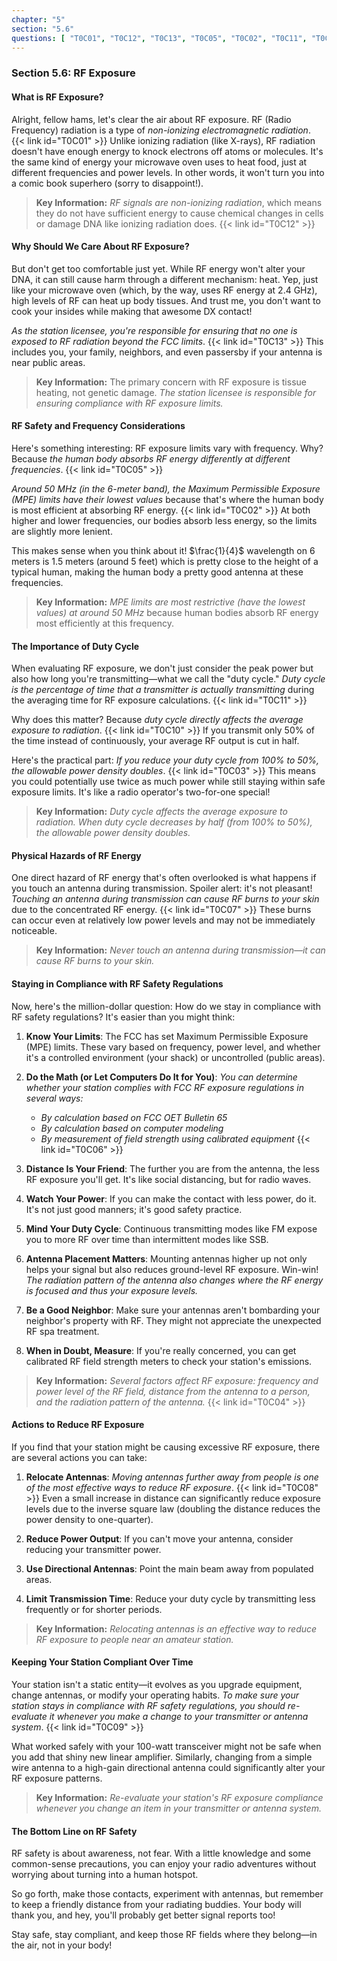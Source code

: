 ```yaml
---
chapter: "5"
section: "5.6"
questions: [ "T0C01", "T0C12", "T0C13", "T0C05", "T0C02", "T0C11", "T0C10", "T0C03", "T0C07", "T0C06", "T0C04", "T0C08", "T0C09" ]
---
```


### Section 5.6: RF Exposure

#### What is RF Exposure?

Alright, fellow hams, let's clear the air about RF exposure. RF (Radio Frequency) radiation is a type of *non-ionizing electromagnetic radiation*. {{< link id="T0C01" >}} Unlike ionizing radiation (like X-rays), RF radiation doesn't have enough energy to knock electrons off atoms or molecules. It's the same kind of energy your microwave oven uses to heat food, just at different frequencies and power levels. In other words, it won't turn you into a comic book superhero (sorry to disappoint!).

> **Key Information:** *RF signals are non-ionizing radiation*, which means they do not have sufficient energy to cause chemical changes in cells or damage DNA like ionizing radiation does. {{< link id="T0C12" >}}

#### Why Should We Care About RF Exposure?

But don't get too comfortable just yet. While RF energy won't alter your DNA, it can still cause harm through a different mechanism: heat. Yep, just like your microwave oven (which, by the way, uses RF energy at 2.4 GHz), high levels of RF can heat up body tissues. And trust me, you don't want to cook your insides while making that awesome DX contact!

*As the station licensee, you're responsible for ensuring that no one is exposed to RF radiation beyond the FCC limits*. {{< link id="T0C13" >}} This includes you, your family, neighbors, and even passersby if your antenna is near public areas.

> **Key Information:** The primary concern with RF exposure is tissue heating, not genetic damage. *The station licensee is responsible for ensuring compliance with RF exposure limits.*

#### RF Safety and Frequency Considerations

Here's something interesting: RF exposure limits vary with frequency. Why? Because *the human body absorbs RF energy differently at different frequencies*. {{< link id="T0C05" >}}

*Around 50 MHz (in the 6-meter band), the Maximum Permissible Exposure (MPE) limits have their lowest values* because that's where the human body is most efficient at absorbing RF energy. {{< link id="T0C02" >}} At both higher and lower frequencies, our bodies absorb less energy, so the limits are slightly more lenient.

This makes sense when you think about it! $\frac{1}{4}$ wavelength on 6 meters is 1.5 meters (around 5 feet) which is pretty close to the height of a typical human, making the human body a pretty good antenna at these frequencies.

> **Key Information:** *MPE limits are most restrictive (have the lowest values) at around 50 MHz* because human bodies absorb RF energy most efficiently at this frequency.

#### The Importance of Duty Cycle

When evaluating RF exposure, we don't just consider the peak power but also how long you're transmitting—what we call the "duty cycle." *Duty cycle is the percentage of time that a transmitter is actually transmitting* during the averaging time for RF exposure calculations. {{< link id="T0C11" >}}

Why does this matter? Because *duty cycle directly affects the average exposure to radiation*. {{< link id="T0C10" >}} If you transmit only 50% of the time instead of continuously, your average RF output is cut in half.

Here's the practical part: *If you reduce your duty cycle from 100% to 50%, the allowable power density doubles*. {{< link id="T0C03" >}} This means you could potentially use twice as much power while still staying within safe exposure limits. It's like a radio operator's two-for-one special!

> **Key Information:** *Duty cycle affects the average exposure to radiation. When duty cycle decreases by half (from 100% to 50%), the allowable power density doubles.*

#### Physical Hazards of RF Energy

One direct hazard of RF energy that's often overlooked is what happens if you touch an antenna during transmission. Spoiler alert: it's not pleasant! *Touching an antenna during transmission can cause RF burns to your skin* due to the concentrated RF energy. {{< link id="T0C07" >}} These burns can occur even at relatively low power levels and may not be immediately noticeable.

> **Key Information:** *Never touch an antenna during transmission—it can cause RF burns to your skin.*

#### Staying in Compliance with RF Safety Regulations

Now, here's the million-dollar question: How do we stay in compliance with RF safety regulations? It's easier than you might think:

1. **Know Your Limits**: The FCC has set Maximum Permissible Exposure (MPE) limits. These vary based on frequency, power level, and whether it's a controlled environment (your shack) or uncontrolled (public areas).

2. **Do the Math (or Let Computers Do It for You)**: *You can determine whether your station complies with FCC RF exposure regulations in several ways:*
   - *By calculation based on FCC OET Bulletin 65*
   - *By calculation based on computer modeling*
   - *By measurement of field strength using calibrated equipment* {{< link id="T0C06" >}}

3. **Distance Is Your Friend**: The further you are from the antenna, the less RF exposure you'll get. It's like social distancing, but for radio waves.

4. **Watch Your Power**: If you can make the contact with less power, do it. It's not just good manners; it's good safety practice.

5. **Mind Your Duty Cycle**: Continuous transmitting modes like FM expose you to more RF over time than intermittent modes like SSB.

6. **Antenna Placement Matters**: Mounting antennas higher up not only helps your signal but also reduces ground-level RF exposure. Win-win! *The radiation pattern of the antenna also changes where the RF energy is focused and thus your exposure levels.*

7. **Be a Good Neighbor**: Make sure your antennas aren't bombarding your neighbor's property with RF. They might not appreciate the unexpected RF spa treatment.

8. **When in Doubt, Measure**: If you're really concerned, you can get calibrated RF field strength meters to check your station's emissions.

> **Key Information:** *Several factors affect RF exposure: frequency and power level of the RF field, distance from the antenna to a person, and the radiation pattern of the antenna.* {{< link id="T0C04" >}}

#### Actions to Reduce RF Exposure

If you find that your station might be causing excessive RF exposure, there are several actions you can take:

1. **Relocate Antennas**: *Moving antennas further away from people is one of the most effective ways to reduce RF exposure*. {{< link id="T0C08" >}} Even a small increase in distance can significantly reduce exposure levels due to the inverse square law (doubling the distance reduces the power density to one-quarter).

2. **Reduce Power Output**: If you can't move your antenna, consider reducing your transmitter power.

3. **Use Directional Antennas**: Point the main beam away from populated areas.

4. **Limit Transmission Time**: Reduce your duty cycle by transmitting less frequently or for shorter periods.

> **Key Information:** *Relocating antennas is an effective way to reduce RF exposure to people near an amateur station.*

#### Keeping Your Station Compliant Over Time

Your station isn't a static entity—it evolves as you upgrade equipment, change antennas, or modify your operating habits. *To make sure your station stays in compliance with RF safety regulations, you should re-evaluate it whenever you make a change to your transmitter or antenna system*. {{< link id="T0C09" >}}

What worked safely with your 100-watt transceiver might not be safe when you add that shiny new linear amplifier. Similarly, changing from a simple wire antenna to a high-gain directional antenna could significantly alter your RF exposure patterns.

> **Key Information:** *Re-evaluate your station's RF exposure compliance whenever you change an item in your transmitter or antenna system.*

#### The Bottom Line on RF Safety

RF safety is about awareness, not fear. With a little knowledge and some common-sense precautions, you can enjoy your radio adventures without worrying about turning into a human hotspot.

So go forth, make those contacts, experiment with antennas, but remember to keep a friendly distance from your radiating buddies. Your body will thank you, and hey, you'll probably get better signal reports too!

Stay safe, stay compliant, and keep those RF fields where they belong—in the air, not in your body!
